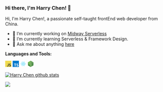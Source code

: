 ### Hi there, I'm Harry Chen! 👋

Hi, I'm Harry Chen!, a passionate self-taught frontEnd web developer from China.

- 🔭 I’m currently working on [Midway Serverless](https://github.com/midwayjs/midway)
- 🌱 I’m currently learning Serverless & Framework Design.
- 💬 Ask me about anything [here](https://github.com/czy88840616/czy88840616/issues)

**Languages and Tools:**  

<code><img height="20" src="https://raw.githubusercontent.com/github/explore/80688e429a7d4ef2fca1e82350fe8e3517d3494d/topics/javascript/javascript.png"></code>
<code><img height="20" src="https://raw.githubusercontent.com/github/explore/80688e429a7d4ef2fca1e82350fe8e3517d3494d/topics/typescript/typescript.png"></code>
<code><img height="20" src="https://raw.githubusercontent.com/github/explore/80688e429a7d4ef2fca1e82350fe8e3517d3494d/topics/react/react.png"></code>
<code><img height="20" src="https://raw.githubusercontent.com/github/explore/80688e429a7d4ef2fca1e82350fe8e3517d3494d/topics/nodejs/nodejs.png"></code>

<!--- 
  if you have forked this to use on your profile, 
  Change the `github-readme-stats.anuraghazra1.vercel.app` to `github-readme-stats.vercel.app` 
--->

[![Harry Chen github stats](https://github-readme-stats.vercel.app/api?username=czy88840616&show_icons=true)](https://github.com/czy88840616/github-readme-stats)

<a href="https://github.com/czy88840616/github-readme-stats">
  <img align="left" src="https://github-readme-stats.czy88840616.vercel.app/api/pin/?username=midwayjs&repo=midway&title_color=#000000" />
</a>
